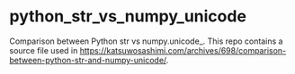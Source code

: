 # python_str_vs_numpy_unicode
Comparison between Python str vs numpy.unicode_.
This repo contains a source file used in https://katsuwosashimi.com/archives/698/comparison-between-python-str-and-numpy-unicode/.
